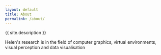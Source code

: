 ```yaml
---
layout: default
title: About
permalink: /about/
---
```


{{ site.description }}

Helen's research is in the field of computer graphics, virtual environments, visual perception and data visualisation
